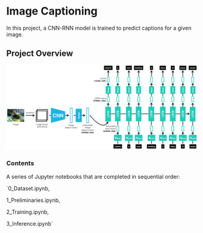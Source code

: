 # Image Captioning

In this project, a CNN-RNN model is trained to predict captions for a given image.

## Project Overview
![Model Architecture](./images/encoder-decoder.png)

### Contents
A series of Jupyter notebooks that are completed in sequential order:

`0_Dataset.ipynb, 

1_Preliminaries.ipynb, 

2_Training.ipynb, 

3_Inference.ipynb`
